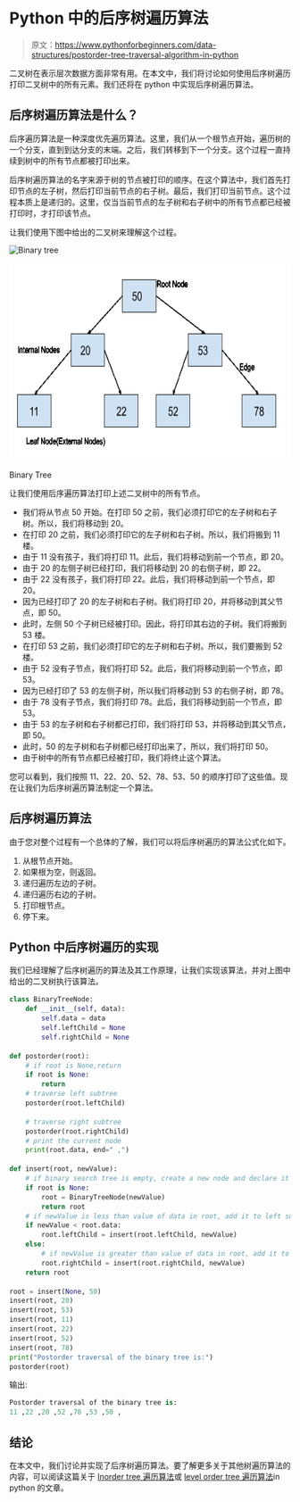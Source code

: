 # Python 中的后序树遍历算法

> 原文：<https://www.pythonforbeginners.com/data-structures/postorder-tree-traversal-algorithm-in-python>

二叉树在表示层次数据方面非常有用。在本文中，我们将讨论如何使用后序树遍历打印二叉树中的所有元素。我们还将在 python 中实现后序树遍历算法。

## 后序树遍历算法是什么？

后序遍历算法是一种深度优先遍历算法。这里，我们从一个根节点开始，遍历树的一个分支，直到到达分支的末端。之后，我们转移到下一个分支。这个过程一直持续到树中的所有节点都被打印出来。

后序树遍历算法的名字来源于树的节点被打印的顺序。在这个算法中，我们首先打印节点的左子树，然后打印当前节点的右子树。最后，我们打印当前节点。这个过程本质上是递归的。这里，仅当当前节点的左子树和右子树中的所有节点都已经被打印时，才打印该节点。

让我们使用下图中给出的二叉树来理解这个过程。

![Binary tree](img/5a1058d8bba73a50f0af39e7ff548969.png)

<noscript><img src="img/89e082dbdfb81fd8f6364c54a912e85b.png" alt="Binary tree" width="697" height="355" data-original-src="https://lh3.googleusercontent.com/lN5SxSYnNduUnJTwhlGmNK8aQitqMA_h4JK70INEsoIANzlPW3QwGJMj_MgDn8s_WI7H1O8x3e83J5V9wOJKDpo1lJnlUx9AnZBTwonChjXM6gv5P9kWi0NMrHiYgssNMIehVDjK=s0"/></noscript>

Binary Tree

让我们使用后序遍历算法打印上述二叉树中的所有节点。

*   我们将从节点 50 开始。在打印 50 之前，我们必须打印它的左子树和右子树。所以，我们将移动到 20。
*   在打印 20 之前，我们必须打印它的左子树和右子树。所以，我们将搬到 11 楼。
*   由于 11 没有孩子，我们将打印 11。此后，我们将移动到前一个节点，即 20。
*   由于 20 的左侧子树已经打印，我们将移动到 20 的右侧子树，即 22。
*   由于 22 没有孩子，我们将打印 22。此后，我们将移动到前一个节点，即 20。
*   因为已经打印了 20 的左子树和右子树。我们将打印 20，并将移动到其父节点，即 50。
*   此时，左侧 50 个子树已经被打印。因此，将打印其右边的子树。我们将搬到 53 楼。
*   在打印 53 之前，我们必须打印它的左子树和右子树。所以，我们要搬到 52 楼。
*   由于 52 没有子节点，我们将打印 52。此后，我们将移动到前一个节点，即 53。
*   因为已经打印了 53 的左侧子树，所以我们将移动到 53 的右侧子树，即 78。
*   由于 78 没有子节点，我们将打印 78。此后，我们将移动到前一个节点，即 53。
*   由于 53 的左子树和右子树都已打印，我们将打印 53，并将移动到其父节点，即 50。
*   此时，50 的左子树和右子树都已经打印出来了，所以，我们将打印 50。
*   由于树中的所有节点都已经被打印，我们将终止这个算法。

您可以看到，我们按照 11、22、20、52、78、53、50 的顺序打印了这些值。现在让我们为后序树遍历算法制定一个算法。

## 后序树遍历算法

由于您对整个过程有一个总体的了解，我们可以将后序树遍历的算法公式化如下。

1.  从根节点开始。
2.  如果根为空，则返回。
3.  递归遍历左边的子树。
4.  递归遍历右边的子树。
5.  打印根节点。
6.  停下来。

## Python 中后序树遍历的实现

我们已经理解了后序树遍历的算法及其工作原理，让我们实现该算法，并对上图中给出的二叉树执行该算法。

```py
class BinaryTreeNode:
    def __init__(self, data):
        self.data = data
        self.leftChild = None
        self.rightChild = None

def postorder(root):
    # if root is None,return
    if root is None:
        return
    # traverse left subtree
    postorder(root.leftChild)

    # traverse right subtree
    postorder(root.rightChild)
    # print the current node
    print(root.data, end=" ,")

def insert(root, newValue):
    # if binary search tree is empty, create a new node and declare it as root
    if root is None:
        root = BinaryTreeNode(newValue)
        return root
    # if newValue is less than value of data in root, add it to left subtree and proceed recursively
    if newValue < root.data:
        root.leftChild = insert(root.leftChild, newValue)
    else:
        # if newValue is greater than value of data in root, add it to right subtree and proceed recursively
        root.rightChild = insert(root.rightChild, newValue)
    return root

root = insert(None, 50)
insert(root, 20)
insert(root, 53)
insert(root, 11)
insert(root, 22)
insert(root, 52)
insert(root, 78)
print("Postorder traversal of the binary tree is:")
postorder(root) 
```

输出:

```py
Postorder traversal of the binary tree is:
11 ,22 ,20 ,52 ,78 ,53 ,50 ,
```

## 结论

在本文中，我们讨论并实现了后序树遍历算法。要了解更多关于其他树遍历算法的内容，可以阅读这篇关于 [Inorder tree 遍历算法](https://www.pythonforbeginners.com/data-structures/in-order-tree-traversal-in-python)或 [level order tree 遍历算法](https://www.pythonforbeginners.com/data-structures/level-order-tree-traversal-in-python)in python 的文章。